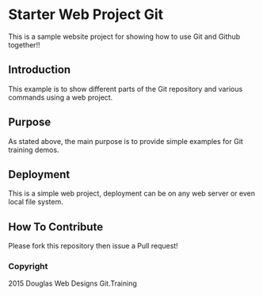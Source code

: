 # Starter Web Project Git

This is a sample website project for
showing how to use Git and Github together!!

## Introduction

This example is to show different parts
of the Git repository and various commands
using a web project.

## Purpose

As stated above, the main purpose is to
provide simple examples for Git training
demos.

## Deployment

This is a simple web project, deployment
can be on any web server or even local
file system.

## How To Contribute

Please fork this repository then issue a Pull request!

### Copyright

2015 Douglas Web Designs Git.Training
